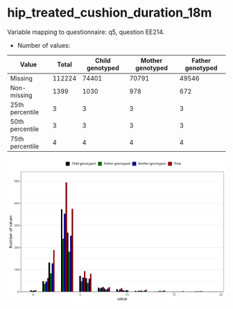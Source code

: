 # hip_treated_cushion_duration_18m
Variable mapping to questionnaire: q5, question EE214.
- Number of values:

| Value | Total | Child genotyped | Mother genotyped | Father genotyped |
| ----- | ----- | --------------- | ---------------- | ---------------- |
| Missing | 112224 | 74401 | 70791 | 49546 |
| Non-missing | 1399 | 1030 | 978 | 672 |
| 25th percentile | 3 | 3 | 3 | 3 |
| 50th percentile | 3 | 3 | 3 | 3 |
| 75th percentile | 4 | 4 | 4 | 4 |



![](hip_treated_cushion_duration_18m_n.png)



